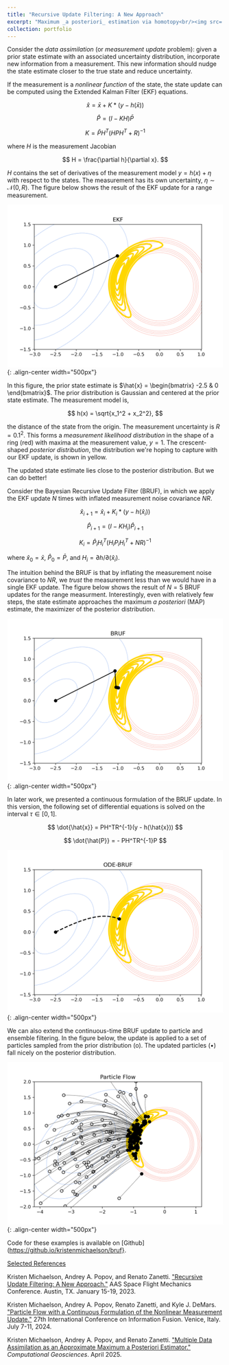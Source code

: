 ```yaml
---
title: "Recursive Update Filtering: A New Approach"
excerpt: "Maximum _a posteriori_ estimation via homotopy<br/><img src='/images/ode-bruf.png' width='500'>"
collection: portfolio
---
```

Consider the _data assimilation_ (or _measurement update_ problem): given a prior state estimate with an associated uncertainty distribution, incorporate new information from a measurement. This new information should nudge the state estimate closer to the true state and reduce uncertainty.

If the measurement is a _nonlinear function_ of the state, the state update can be computed using the Extended Kalman Filter (EKF) equations.

$$ \hat{x} = \bar{x} + K*(y - h(\bar{x})) $$

$$ \hat{P} = (I - KH)\bar{P}$$

$$ K = \bar{P}H^T(HPH^T + R)^{-1}$$

where $H$ is the measurement Jacobian

$$ H = \frac{\partial h}{\partial x}. $$

${H}$ contains the set of derivatives of the measurement model $y = h(x) + \eta$ with respect to the states. The measurement has its own uncertainty, $\eta \sim \mathcal{N}(0,R)$. The figure below shows the result of the EKF update for a range measurement.

![EKF](/images/portfolio-2/ekf.png){: .align-center width="500px"}

In this figure, the prior state estimate is $\hat{x} = \begin{bmatrix} -2.5 & 0 \end{bmatrix}$. The prior distribution is Gaussian and centered at the prior state estimate. The measurement model is,

$$ h(x) = \sqrt{x_1^2 + x_2^2}, $$

the distance of the state from the origin. The measurement uncertainty is $R = 0.1^2$. This forms a _measurement likelihood distribution_ in the shape of a ring (red) with maxima at the measurement value, $y = 1$. The crescent-shaped _posterior distribution_, the distribution we're hoping to capture with our EKF update, is shown in yellow.

The updated state estimate lies close to the posterior distribution. But we can do better!

Consider the Bayesian Recursive Update Filter (BRUF), in which we apply the EKF update $N$ times with inflated measurement noise covariance $NR$. 

$$ \hat{x}_{i+1} = \hat{x}_i + K_i*(y - h(\hat{x}_i)) $$

$$ \hat{P}_{i+1} = (I - KH_i)\hat{P}_{i+1}$$

$$ K_i = \hat{P}_iH_i^T(H_iP_iH_i^T + NR)^{-1}$$

where $\hat{x}_{0} = \bar{x}$, $\hat{P}_0 = \bar{P}$, and $H_i = \partial h / \partial (\hat{x}_i)$. 

The intuition behind the BRUF is that by inflating the measurement noise covariance to $NR$, we _trust_ the measurement less than we would have in a single EKF update. The figure below shows the result of $N=5$ BRUF updates for the range measurment. Interestingly, even with relatively few steps, the state estimate approaches the maximum _a posteriori_ (MAP) estimate, the maximizer of the posterior distribution.

![BRUF](/images/portfolio-2/bruf.png){: .align-center width="500px"}

In later work, we presented a continuous formulation of the BRUF update. In this version, the following set of differential equations is solved on the interval $\tau \in [0,1]$.

$$ \dot{\hat{x}} = PH^TR^{-1}(y - h(\hat{x})) $$

$$ \dot{\hat{P}} = - PH^TR^{-1}P $$

![BRUF](/images/portfolio-2/ode-bruf.png){: .align-center width="500px"}

We can also extend the continuous-time BRUF update to particle and ensemble filtering. In the figure below, the update is applied to a set of particles sampled from the prior distribution (o). The updated particles (•) fall nicely on the posterior distribution.

![Particle flow](/images/portfolio-2/particle-flow.png){: .align-center width="500px"}

Code for these examples is available on [Github](https://github.io/kristenmichaelson/bruf}.

<u>Selected References</u>

Kristen Michaelson, Andrey A. Popov, and Renato Zanetti. ["Recursive Update Filtering: A New Approach."](https://sites.utexas.edu/near/files/2023/10/Recursive_Update_Filtering__A_New_Approach.pdf) AAS Space Flight Mechanics Conference. Austin, TX. January 15-19, 2023.

Kristen Michaelson, Andrey A. Popov, Renato Zanetti, and Kyle J. DeMars. ["Particle Flow with a Continuous Formulation of the Nonlinear Measurement Update."](https://doi.org/10.23919/FUSION59988.2024.10706508) 27th International Conference on Information Fusion. Venice, Italy. July 7-11, 2024.

Kristen Michaelson, Andrey A. Popov, and Renato Zanetti. ["Multiple Data Assimilation as an Approximate Maximum a Posteriori Estimator."](https://doi.org/10.1007/s10596-025-10355-9) _Computational Geosciences_. April 2025.



